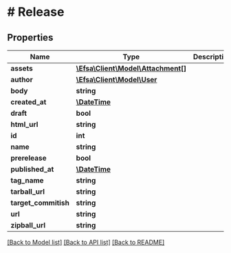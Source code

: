 # # Release

## Properties

Name | Type | Description | Notes
------------ | ------------- | ------------- | -------------
**assets** | [**\Efsa\Client\Model\Attachment[]**](Attachment.md) |  | [optional]
**author** | [**\Efsa\Client\Model\User**](User.md) |  | [optional]
**body** | **string** |  | [optional]
**created_at** | [**\DateTime**](\DateTime.md) |  | [optional]
**draft** | **bool** |  | [optional]
**html_url** | **string** |  | [optional]
**id** | **int** |  | [optional]
**name** | **string** |  | [optional]
**prerelease** | **bool** |  | [optional]
**published_at** | [**\DateTime**](\DateTime.md) |  | [optional]
**tag_name** | **string** |  | [optional]
**tarball_url** | **string** |  | [optional]
**target_commitish** | **string** |  | [optional]
**url** | **string** |  | [optional]
**zipball_url** | **string** |  | [optional]

[[Back to Model list]](../../README.md#models) [[Back to API list]](../../README.md#endpoints) [[Back to README]](../../README.md)
